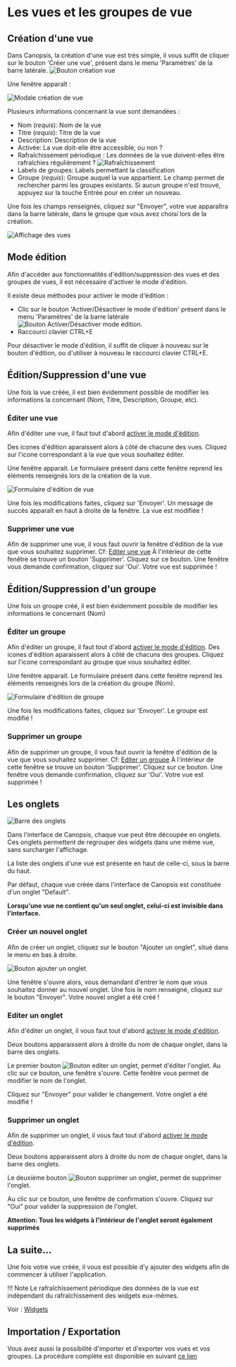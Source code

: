 # Les vues et les groupes de vue

## Création d'une vue

Dans Canopsis, la création d'une vue est trés simple, il vous suffit de cliquer sur le bouton 'Créer une vue', présent dans le menu 'Paramètres' de la barre latérale.
![Bouton création vue ](./img/bouton_creation_vue.png  "Bouton création vue")

Une fenêtre apparaît :

![Modale création de vue](./img/modal_creation_vue.png  "Modale création de vue")

Plusieurs informations concernant la vue sont demandées :

* Nom (*requis*): Nom de la vue
* Titre (*requis*): Titre de la vue
* Description: Description de la vue
* Activée: La vue doit-elle être accessible, ou non ?
* Rafraîchissement périodique : Les données de la vue doivent-elles être rafraîchies régulièrement ?
![Rafraîchissement](./img/rafraichissement_vues.png  "Rafraîchissement des vues")
* Labels de groupes: Labels permettant la classification
* Groupe (*requis*): Groupe auquel la vue appartient. Le champ permet de rechercher parmi les groupes existants. Si aucun groupe n'est trouvé, appuyez sur la touche Entrée pour en créer un nouveau.

Une fois les champs renseignés, cliquez sur "Envoyer", votre vue apparaîtra dans la barre latérale, dans le groupe que vous avez choisi lors de la création.

![Affichage des vues](./img/affichage_vues.gif  "Affichage des vues")

## Mode édition

Afin d'accéder aux fonctionnalités d'édition/suppression des vues et des groupes de vues, il est nécessaire d'activer le mode d'édition.

Il existe deux méthodes pour activer le mode d'édition :

- Clic sur le bouton 'Activer/Désactiver le mode d'édition' présent dans le menu 'Paramètres' de la barre latérale
![Bouton Activer/Désactiver mode édition](./img/toggle_edition_mode_button.png  "Bouton Activer/Désactiver mode édition").
- Raccourci clavier CTRL+E

Pour désactiver le mode d'édition, il suffit de cliquer à nouveau sur le bouton d'édition, ou d'utiliser à nouveau le raccourci clavier CTRL+E.

## Édition/Suppression d'une vue

Une fois la vue créée, il est bien évidemment possible de modifier les informations la concernant (Nom, Titre, Description, Groupe, etc).

### Éditer une vue

Afin d'éditer une vue, il faut tout d'abord [activer le mode d'édition](#mode-edition).

Des icones d'édition aparaissent alors à côté de chacune des vues. Cliquez sur l'icone correspondant à la vue que vous souhaitez éditer.

Une fenêtre apparait. Le formulaire présent dans cette fenêtre reprend les éléments renseignés lors de la création de la vue.

![Formulaire d'édition de vue](./img/edition_vue.png  "Formulaire d'édition de vue")

Une fois les modifications faites, cliquez sur 'Envoyer'. Un message de succès apparaît en haut à droite de la fenêtre. La vue est modifiée !

### Supprimer une vue

Afin de supprimer une vue, il vous faut ouvrir la fenêtre d'édition de la vue que vous souhaitez supprimer. Cf: [Editer une vue](#editer-une-vue)
À l'intérieur de cette fenêtre se trouve un bouton 'Supprimer'. Cliquez sur ce bouton. Une fenêtre vous demande confirmation, cliquez sur 'Oui'. Votre vue est supprimée !

## Édition/Suppression d'un groupe

Une fois un groupe créé, il est bien évidemment possible de modifier les informations le concernant (Nom)

### Éditer un groupe

Afin d'éditer un groupe, il faut tout d'abord [activer le mode d'édition](#mode-edition).
Des icones d'édition aparaissent alors à côté de chacuns des groupes. Cliquez sur l'icone correspondant au groupe que vous souhaitez éditer.

Une fenêtre apparait. Le formulaire présent dans cette fenêtre reprend les éléments renseignés lors de la création du groupe (Nom).

![Formulaire d'édition de groupe](./img/edition_groupe.png  "Formulaire d'édition de groupe")

Une fois les modifications faites, cliquez sur 'Envoyer'. Le groupe est modifié !

### Supprimer un groupe

Afin de supprimer un groupe, il vous faut ouvrir la fenêtre d'édition de la vue que vous souhaitez supprimer. Cf: [Editer un groupe](#editer-un-groupe)
À l'intérieur de cette fenêtre se trouve un bouton 'Supprimer'. Cliquez sur ce bouton. Une fenêtre vous demande confirmation, cliquez sur 'Oui'. Votre vue est supprimée !

## Les onglets

![Barre des onglets](./img/tabs_bar.png  "Barre des onglets")

Dans l'interface de Canopsis, chaque vue peut être découpée en onglets.
Ces onglets permettent de regrouper des widgets dans une même vue, sans surcharger l'affichage.

La liste des onglets d'une vue est présente en haut de celle-ci, sous la barre du haut.

Par défaut, chaque vue créée dans l'interface de Canopsis est constituée d'un onglet "Default".

**Lorsqu'une vue ne contient qu'un seul onglet, celui-ci est invisible dans l'interface.**

### Créer un nouvel onglet

Afin de créer un onglet, cliquez sur le bouton "Ajouter un onglet", situé dans le menu en bas à droite.

![Bouton ajouter un onglet](./img/add_tab_button.png  "Bouton ajouter un onglet")

Une fenêtre s'ouvre alors, vous demandant d'entrer le nom que vous souhaitez donner au nouvel onglet. Une fois le nom renseigné, cliquez sur le bouton "Envoyer". Votre nouvel onglet a été créé !

### Editer un onglet

Afin d'éditer un onglet, il vous faut tout d'abord [activer le mode d'édition](#mode-edition).

Deux boutons apparaissent alors à droite du nom de chaque onglet, dans la barre des onglets.

Le premier bouton ![Bouton editer un onglet](./img/edit_tab_button.png  "Bouton editer un onglet"), permet d'éditer l'onglet.
Au clic sur ce bouton, une fenêtre s'ouvre. Cette fenêtre vous permet de modifier le nom de l'onglet.

Cliquez sur "Envoyer" pour valider le changement. Votre onglet a été modifié !

### Supprimer un onglet

Afin de supprimer un onglet, il vous faut tout d'abord [activer le mode d'édition](#mode-edition).

Deux boutons apparaissent alors à droite du nom de chaque onglet, dans la barre des onglets.

Le deuxième bouton ![Bouton supprimer un onglet](./img/delete_tab_button.png  "Bouton supprimer un onglet"), permet de supprimer l'onglet.

Au clic sur ce bouton, une fenêtre de confirmation s'ouvre. Cliquez sur "Oui" pour valider la suppression de l'onglet.

**Attention: Tous les widgets à l'intérieur de l'onglet seront également supprimés**


## La suite...

Une fois votre vue créée, il vous est possible d'y ajouter des widgets afin de commencer à utiliser l'application.  

!!! Note
    Le rafraîchissement périodique des données de la vue est indépendant du rafraîchissement des widgets eux-mêmes.

Voir : [Widgets](../index.md)

## Importation / Exportation

Vous avez aussi la possibilité d'importer et d'exporter vos vues et vos groupes. La procédure complète est disponible en suivant [ce lien](import-export.md)
